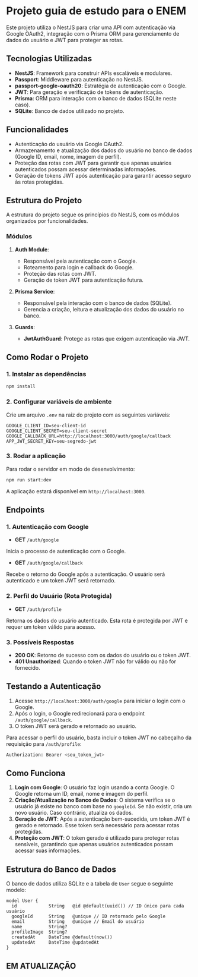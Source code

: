 # Projeto guia de estudo para o ENEM

Este projeto utiliza o NestJS para criar uma API com autenticação via Google OAuth2, integração com o Prisma ORM para gerenciamento de dados do usuário e JWT para proteger as rotas.

## Tecnologias Utilizadas

- **NestJS**: Framework para construir APIs escaláveis e modulares.
- **Passport**: Middleware para autenticação no NestJS.
- **passport-google-oauth20**: Estratégia de autenticação com o Google.
- **JWT**: Para geração e verificação de tokens de autenticação.
- **Prisma**: ORM para interação com o banco de dados (SQLite neste caso).
- **SQLite**: Banco de dados utilizado no projeto.

## Funcionalidades

- Autenticação do usuário via Google OAuth2.
- Armazenamento e atualização dos dados do usuário no banco de dados (Google ID, email, nome, imagem de perfil).
- Proteção das rotas com JWT para garantir que apenas usuários autenticados possam acessar determinadas informações.
- Geração de tokens JWT após autenticação para garantir acesso seguro às rotas protegidas.

## Estrutura do Projeto

A estrutura do projeto segue os princípios do NestJS, com os módulos organizados por funcionalidades.

### Módulos

1. **Auth Module**:
   - Responsável pela autenticação com o Google.
   - Roteamento para login e callback do Google.
   - Proteção das rotas com JWT.
   - Geração de token JWT para autenticação futura.
2. **Prisma Service**:

   - Responsável pela interação com o banco de dados (SQLite).
   - Gerencia a criação, leitura e atualização dos dados do usuário no banco.

3. **Guards**:
   - **JwtAuthGuard**: Protege as rotas que exigem autenticação via JWT.

## Como Rodar o Projeto

### 1. Instalar as dependências

```bash
npm install
```

### 2. Configurar variáveis de ambiente

Crie um arquivo `.env` na raiz do projeto com as seguintes variáveis:

```env
GOOGLE_CLIENT_ID=seu-client-id
GOOGLE_CLIENT_SECRET=seu-client-secret
GOOGLE_CALLBACK_URL=http://localhost:3000/auth/google/callback
APP_JWT_SECRET_KEY=seu-segredo-jwt
```

### 3. Rodar a aplicação

Para rodar o servidor em modo de desenvolvimento:

```bash
npm run start:dev
```

A aplicação estará disponível em `http://localhost:3000`.

## Endpoints

### 1. Autenticação com Google

- **GET** `/auth/google`

Inicia o processo de autenticação com o Google.

- **GET** `/auth/google/callback`

Recebe o retorno do Google após a autenticação. O usuário será autenticado e um token JWT será retornado.

### 2. Perfil do Usuário (Rota Protegida)

- **GET** `/auth/profile`

Retorna os dados do usuário autenticado. Esta rota é protegida por JWT e requer um token válido para acesso.

### 3. Possíveis Respostas

- **200 OK**: Retorno de sucesso com os dados do usuário ou o token JWT.
- **401 Unauthorized**: Quando o token JWT não for válido ou não for fornecido.

## Testando a Autenticação

1. Acesse `http://localhost:3000/auth/google` para iniciar o login com o Google.
2. Após o login, o Google redirecionará para o endpoint `/auth/google/callback`.
3. O token JWT será gerado e retornado ao usuário.

Para acessar o perfil do usuário, basta incluir o token JWT no cabeçalho da requisição para `/auth/profile`:

```bash
Authorization: Bearer <seu_token_jwt>
```

## Como Funciona

1. **Login com Google**: O usuário faz login usando a conta Google. O Google retorna um ID, email, nome e imagem do perfil.
2. **Criação/Atualização no Banco de Dados**: O sistema verifica se o usuário já existe no banco com base no `googleId`. Se não existir, cria um novo usuário. Caso contrário, atualiza os dados.
3. **Geração de JWT**: Após a autenticação bem-sucedida, um token JWT é gerado e retornado. Esse token será necessário para acessar rotas protegidas.
4. **Proteção com JWT**: O token gerado é utilizado para proteger rotas sensíveis, garantindo que apenas usuários autenticados possam acessar suas informações.

## Estrutura do Banco de Dados

O banco de dados utiliza SQLite e a tabela de `User` segue o seguinte modelo:

```prisma
model User {
  id            String   @id @default(uuid()) // ID único para cada usuário
  googleId      String   @unique // ID retornado pelo Google
  email         String   @unique // Email do usuário
  name          String?
  profileImage  String?
  createdAt     DateTime @default(now())
  updatedAt     DateTime @updatedAt
}
```

## EM ATUALIZAÇÃO

